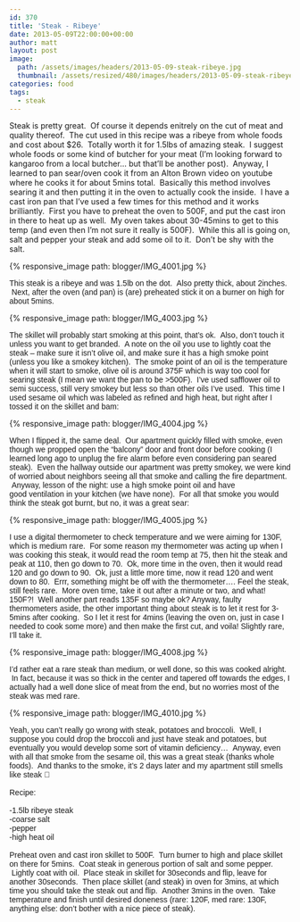 ```yaml
---
id: 370
title: 'Steak - Ribeye'
date: 2013-05-09T22:00:00+00:00
author: matt
layout: post
image: 
  path: /assets/images/headers/2013-05-09-steak-ribeye.jpg
  thumbnail: /assets/resized/480/images/headers/2013-05-09-steak-ribeye.jpg
categories: food
tags:
  - steak
---
```

Steak is pretty great. &nbsp;Of course it depends enitrely on the cut of meat and quality thereof. &nbsp;The cut used in this recipe was a ribeye from whole foods and cost about $26. &nbsp;Totally worth it for 1.5lbs of amazing steak. &nbsp;I suggest whole foods or some kind of butcher for your meat (I&#8217;m looking forward to kangaroo from a local butcher&#8230; but that&#8217;ll be another post). &nbsp;Anyway, I learned to pan sear/oven cook it from an Alton Brown video on youtube where he cooks it for about 5mins total. &nbsp;Basically this method involves searing it and then putting it in the oven to actually cook the inside. &nbsp;I have a cast iron pan that I&#8217;ve used a few times for this method and it works brilliantly. &nbsp;First you have to preheat the oven to 500F, and put the cast iron in there to heat up as well. &nbsp;My oven takes about 30-45mins to get to this temp (and even then I&#8217;m not sure it really is 500F). &nbsp;While this all is going on, salt and pepper your steak and add some oil to it. &nbsp;Don&#8217;t be shy with the salt.


{% responsive_image path: blogger/IMG_4001.jpg %}


<span style="font-family: Arial, Helvetica, sans-serif;">This steak is a ribeye and was 1.5lb on the dot. &nbsp;Also pretty thick, about 2inches. &nbsp;Next, after the oven (and pan) is (are) preheated stick it on a burner on high for about 5mins.


{% responsive_image path: blogger/IMG_4003.jpg %}


<span style="font-family: Arial, Helvetica, sans-serif;">The skillet will probably start smoking at this point, that&#8217;s ok. &nbsp;Also, don&#8217;t touch it unless you want to get branded. &nbsp;A note on the oil you use to lightly coat the steak &#8211; make sure it isn&#8217;t olive oil, and make sure it has a high smoke point (unless you like a smokey kitchen). &nbsp;The smoke point of an oil is the temperature when it will start to smoke, olive oil is around 375F which is way too cool for searing steak (I mean we want the pan to be >500F). &nbsp;I&#8217;ve used safflower oil to semi success, still very smokey but less so than other oils I&#8217;ve used. &nbsp;This time I used sesame oil which was labeled as refined and high heat, but right after I tossed it on the skillet and bam:


{% responsive_image path: blogger/IMG_4004.jpg %}


<span style="font-family: Arial, Helvetica, sans-serif;">When I flipped it, the same deal. &nbsp;Our apartment quickly filled with smoke, even though we&nbsp;propped&nbsp;open the &#8220;balcony&#8221; door and front door before cooking (I learned long ago to unplug the fire alarm before even considering pan seared steak). &nbsp;Even the hallway outside our apartment was pretty smokey, we were kind of worried about neighbors seeing all that smoke and calling the fire department. &nbsp;Anyway, lesson of the night: use a high smoke point oil and have good&nbsp;ventilation&nbsp;in your kitchen (we have none). &nbsp;For all that smoke you would think the steak got burnt, but no, it was a great sear:


{% responsive_image path: blogger/IMG_4005.jpg %}


<span style="font-family: Arial, Helvetica, sans-serif;">I use a digital thermometer to check temperature and we were aiming for 130F, which is medium rare. &nbsp;For some reason my thermometer was acting up when I was cooking this steak, it would read the room temp at 75, then hit the steak and peak at 110, then go down to 70. &nbsp;Ok, more time in the oven, then it would read 120 and go down to 90. &nbsp;Ok, just a little more time, now it read 120 and went down to 80. &nbsp;Errr, something might be off with the thermometer&#8230;. Feel the steak, still feels rare. &nbsp;More oven time, take it out after a minute or two, and what! 150F?! &nbsp;Well another part reads 135F so maybe ok? Anyway, faulty thermometers aside, the other important thing about steak is to let it rest for 3-5mins after cooking. &nbsp;So I let it rest for 4mins (leaving the oven on, just&nbsp;in case&nbsp;I needed to cook some more) and then make the first cut, and voila! Slightly rare, I&#8217;ll take it.


{% responsive_image path: blogger/IMG_4008.jpg %}


<span style="font-family: Arial, Helvetica, sans-serif;">I&#8217;d rather eat a rare steak than medium, or well done, so this was cooked alright. &nbsp;In fact, because it was so thick in the center and tapered off towards the edges, I actually had a well done slice of meat from the end, but no worries most of the steak was med rare.


{% responsive_image path: blogger/IMG_4010.jpg %}


<span style="font-family: Arial, Helvetica, sans-serif;">Yeah, you can&#8217;t really go wrong with steak, potatoes and&nbsp;broccoli. &nbsp;Well, I suppose you could drop the broccoli and just have steak and potatoes, but eventually you would develop some sort of vitamin deficiency&#8230; &nbsp;Anyway, even with all that smoke from the sesame oil, this was a great steak (thanks whole foods). &nbsp;And thanks to the smoke, it&#8217;s 2 days later and my apartment still smells like steak 🙂</span>  
<span style="font-family: Arial, Helvetica, sans-serif;"><br /></span><span style="font-family: Arial, Helvetica, sans-serif;">Recipe:</span>  
<span style="font-family: Arial, Helvetica, sans-serif;"><br /></span><span style="font-family: Arial, Helvetica, sans-serif;">-1.5lb ribeye steak</span>  
<span style="font-family: Arial, Helvetica, sans-serif;">-coarse salt</span>  
<span style="font-family: Arial, Helvetica, sans-serif;">-pepper</span>  
<span style="font-family: Arial, Helvetica, sans-serif;">-high heat oil</span>  
<span style="font-family: Arial, Helvetica, sans-serif;"><br /></span><span style="font-family: Arial, Helvetica, sans-serif;">Preheat oven and cast iron skillet to 500F. &nbsp;Turn burner to high and place skillet on there for 5mins. &nbsp;Coat steak in generous portion of salt and some pepper. &nbsp;Lightly coat with oil. &nbsp;Place steak in skillet for 30seconds and flip, leave for another 30seconds. &nbsp;Then place skillet (and steak) in oven for 3mins, at which time you should take the steak out and flip. &nbsp;Another 3mins in the oven. &nbsp;Take temperature and finish until desired doneness (rare: 120F, med rare: 130F, anything else: don&#8217;t bother with a nice piece of steak).</span>
